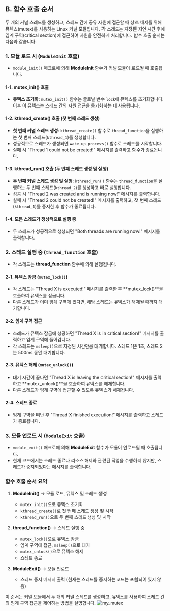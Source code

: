 
## B. 함수 호출 순서
두 개의 커널 스레드를 생성하고, 스레드 간에 공유 자원에 접근할 때 상호 배제를 위해 뮤텍스(mutex)를 사용하는 Linux 커널 모듈입니다. 각 스레드는 지정된 지연 시간 후에 임계 구역(critical section)에 접근하여 자원을 안전하게 처리합니다. 함수 호출 순서는 다음과 같습니다.

### 1. 모듈 로드 시 (`ModuleInit` 호출)
   - `module_init()` 매크로에 의해 **ModuleInit** 함수가 커널 모듈이 로드될 때 호출됩니다.

#### 1-1. **mutex_init()** 호출
   - **뮤텍스 초기화**: `mutex_init()` 함수는 글로벌 변수 `lock`에 뮤텍스를 초기화합니다. 이후 이 뮤텍스는 스레드 간의 자원 접근을 동기화하는 데 사용됩니다.

#### 1-2. **kthread_create()** 호출 (첫 번째 스레드 생성)
   - **첫 번째 커널 스레드 생성**: `kthread_create()` 함수로 `thread_function`을 실행하는 첫 번째 스레드(`kthread_1`)를 생성합니다.
   - 성공적으로 스레드가 생성되면 `wake_up_process()` 함수로 스레드를 시작합니다.
   - 실패 시 "Thread 1 could not be created!" 메시지를 출력하고 함수가 종료됩니다.

#### 1-3. **kthread_run()** 호출 (두 번째 스레드 생성 및 실행)
   - **두 번째 커널 스레드 생성 및 실행**: `kthread_run()` 함수는 `thread_function`을 실행하는 두 번째 스레드(`kthread_2`)를 생성하고 바로 실행합니다.
   - 성공 시 "Thread 2 was created and is running now!" 메시지를 출력합니다.
   - 실패 시 "Thread 2 could not be created!" 메시지를 출력하고, 첫 번째 스레드(`kthread_1`)를 중지한 후 함수가 종료됩니다.

#### 1-4. **모든 스레드가 정상적으로 실행 중** 
   - 두 스레드가 성공적으로 생성되면 "Both threads are running now!" 메시지를 출력합니다.

### 2. 스레드 실행 중 (`thread_function` 호출)
   - 각 스레드는 **thread_function** 함수에 의해 실행됩니다.

#### 2-1. **뮤텍스 잠금** (`mutex_lock()`)
   - 각 스레드는 "Thread X is executed!" 메시지를 출력한 후 **mutex_lock()**을 호출하여 뮤텍스를 잠급니다. 
   - 다른 스레드가 이미 임계 구역에 있다면, 해당 스레드는 뮤텍스가 해제될 때까지 대기합니다.

#### 2-2. **임계 구역 접근**
   - 스레드가 뮤텍스 잠금에 성공하면 "Thread X is in critical section!" 메시지를 출력하고 임계 구역에 들어갑니다.
   - 각 스레드는 `msleep()`으로 지정된 시간만큼 대기합니다. 스레드 1은 1초, 스레드 2는 500ms 동안 대기합니다.

#### 2-3. **뮤텍스 해제** (`mutex_unlock()`)
   - 대기 시간이 끝나면 "Thread X is leaving the critical section!" 메시지를 출력하고 **mutex_unlock()**을 호출하여 뮤텍스를 해제합니다.
   - 다른 스레드가 임계 구역에 접근할 수 있도록 뮤텍스가 해제됩니다.

#### 2-4. **스레드 종료**
   - 임계 구역을 떠난 후 "Thread X finished execution!" 메시지를 출력하고 스레드가 종료됩니다.

### 3. 모듈 언로드 시 (`ModuleExit` 호출)
   - `module_exit()` 매크로에 의해 **ModuleExit** 함수가 모듈이 언로드될 때 호출됩니다.
   - 현재 코드에서는 스레드 종료나 리소스 해제와 관련된 작업을 수행하지 않지만, 스레드가 중지되었다는 메시지를 출력합니다.

### 함수 호출 순서 요약

1. **ModuleInit()** → 모듈 로드, 뮤텍스 및 스레드 생성
   - `mutex_init()`으로 뮤텍스 초기화
   - `kthread_create()`로 첫 번째 스레드 생성 및 시작
   - `kthread_run()`으로 두 번째 스레드 생성 및 시작

2. **thread_function()** → 스레드 실행 중
   - `mutex_lock()`으로 뮤텍스 잠금
   - 임계 구역에 접근, `msleep()`으로 대기
   - `mutex_unlock()`으로 뮤텍스 해제
   - 스레드 종료

3. **ModuleExit()** → 모듈 언로드
   - 스레드 중지 메시지 출력 (현재는 스레드를 중지하는 코드는 포함되어 있지 않음)

이 순서는 커널 모듈에서 두 개의 커널 스레드를 생성하고, 뮤텍스를 사용하여 스레드 간의 임계 구역 접근을 제어하는 방법을 설명합니다.
![my_mutex](https://github.com/user-attachments/assets/4480e0fe-1e2f-4c93-90d9-05d0d4d2c202)
